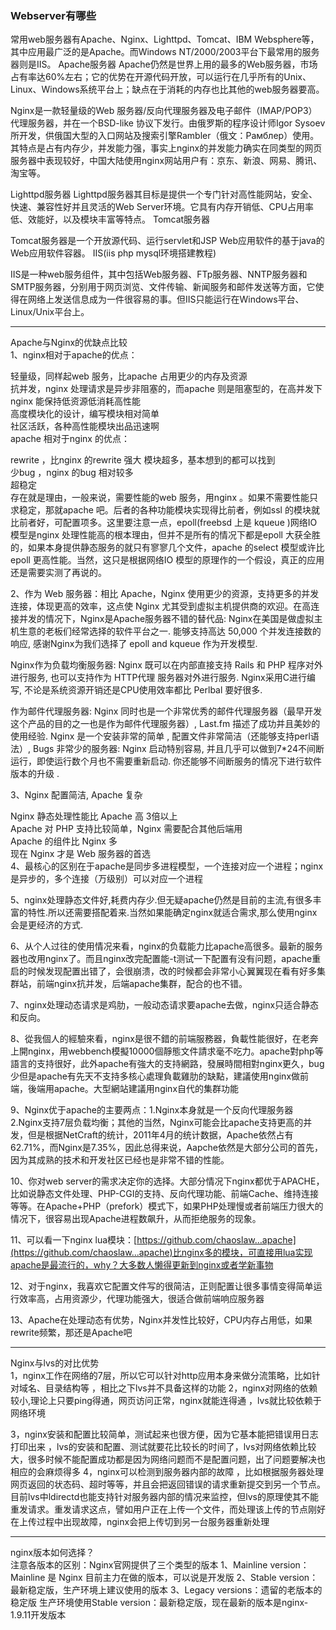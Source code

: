 ### Webserver有哪些



常用web服务器有Apache、Nginx、Lighttpd、Tomcat、IBM Websphere等，其中应用最广泛的是Apache。而Windows NT/2000/2003平台下最常用的服务器则是IIS。 
 Apache服务器 
 Apache仍然是世界上用的最多的Web服务器，市场占有率达60%左右；它的优势在开源代码开放，可以运行在几乎所有的Unix、Linux、Windows系统平台上；缺点在于消耗的内存也比其他的web服务器要高。

  

Nginx是一款轻量级的Web 服务器/反向代理服务器及电子邮件（IMAP/POP3）代理服务器，并在一个BSD-like 协议下发行。由俄罗斯的程序设计师Igor Sysoev所开发，供俄国大型的入口网站及搜索引擎Rambler（俄文：Рамблер）使用。其特点是占有内存少，并发能力强，事实上nginx的并发能力确实在同类型的网页服务器中表现较好，中国大陆使用nginx网站用户有：京东、新浪、网易、腾讯、淘宝等。

  

Lighttpd服务器 
 Lighttpd服务器其目标是提供一个专门针对高性能网站，安全、快速、兼容性好并且灵活的Web Server环境。它具有内存开销低、CPU占用率低、效能好，以及模块丰富等特点。 Tomcat服务器

  

Tomcat服务器是一个开放源代码、运行servlet和JSP Web应用软件的基于java的Web应用软件容器。 
 IIS(iis php mysql环境搭建教程)

  

IIS是一种web服务组件，其中包括Web服务器、FTp服务器、NNTP服务器和SMTP服务器，分别用于网页浏览、文件传输、新闻服务和邮件发送等方面，它使得在网络上发送信息成为一件很容易的事。但IIS只能运行在Windows平台、Linux/Unix平台上。

  

------

  

Apache与Nginx的优缺点比较  
 1、nginx相对于apache的优点： 

  

轻量级，同样起web 服务，比apache 占用更少的内存及资源  
 抗并发，nginx 处理请求是异步非阻塞的，而apache 则是阻塞型的，在高并发下nginx 能保持低资源低消耗高性能  
 高度模块化的设计，编写模块相对简单  
 社区活跃，各种高性能模块出品迅速啊  
 apache 相对于nginx 的优点：

  

rewrite ，比nginx 的rewrite 强大 
 模块超多，基本想到的都可以找到  
 少bug ，nginx 的bug 相对较多  
 超稳定  
 存在就是理由，一般来说，需要性能的web 服务，用nginx 。如果不需要性能只求稳定，那就apache 吧。后者的各种功能模块实现得比前者，例如ssl 的模块就比前者好，可配置项多。这里要注意一点，epoll(freebsd 上是 kqueue )网络IO 模型是nginx 处理性能高的根本理由，但并不是所有的情况下都是epoll 大获全胜的，如果本身提供静态服务的就只有寥寥几个文件，apache 的select 模型或许比epoll 更高性能。当然，这只是根据网络IO 模型的原理作的一个假设，真正的应用还是需要实测了再说的。

  

2、作为 Web 服务器：相比 Apache，Nginx 使用更少的资源，支持更多的并发连接，体现更高的效率，这点使 Nginx 尤其受到虚拟主机提供商的欢迎。在高连接并发的情况下，Nginx是Apache服务器不错的替代品: Nginx在美国是做虚拟主机生意的老板们经常选择的软件平台之一. 能够支持高达 50,000 个并发连接数的响应, 感谢Nginx为我们选择了 epoll and kqueue 作为开发模型. 

  

Nginx作为负载均衡服务器: Nginx 既可以在内部直接支持 Rails 和 PHP 程序对外进行服务, 也可以支持作为 HTTP代理 服务器对外进行服务. Nginx采用C进行编写, 不论是系统资源开销还是CPU使用效率都比 Perlbal 要好很多. 

  

作为邮件代理服务器: Nginx 同时也是一个非常优秀的邮件代理服务器（最早开发这个产品的目的之一也是作为邮件代理服务器）, Last.fm 描述了成功并且美妙的使用经验. Nginx 是一个安装非常的简单 , 配置文件非常简洁（还能够支持perl语法）, Bugs 非常少的服务器: Nginx 启动特别容易, 并且几乎可以做到7*24不间断运行，即使运行数个月也不需要重新启动. 你还能够不间断服务的情况下进行软件版本的升级 . 

  

3、Nginx 配置简洁, Apache 复杂 

  

Nginx 静态处理性能比 Apache 高 3倍以上  
 Apache 对 PHP 支持比较简单，Nginx 需要配合其他后端用  
 Apache 的组件比 Nginx 多  
 现在 Nginx 才是 Web 服务器的首选  
 4、最核心的区别在于apache是同步多进程模型，一个连接对应一个进程；nginx是异步的，多个连接（万级别）可以对应一个进程 

  

5、nginx处理静态文件好,耗费内存少.但无疑apache仍然是目前的主流,有很多丰富的特性.所以还需要搭配着来.当然如果能确定nginx就适合需求,那么使用nginx会是更经济的方式.

  

6、从个人过往的使用情况来看，nginx的负载能力比apache高很多。最新的服务器也改用nginx了。而且nginx改完配置能-t测试一下配置有没有问题，apache重启的时候发现配置出错了，会很崩溃，改的时候都会非常小心翼翼现在看有好多集群站，前端nginx抗并发，后端apache集群，配合的也不错。 

  

7、nginx处理动态请求是鸡肋，一般动态请求要apache去做，nginx只适合静态和反向。

  

8、從我個人的經驗來看，nginx是很不錯的前端服務器，負載性能很好，在老奔上開nginx，用webbench模擬10000個靜態文件請求毫不吃力。apache對php等語言的支持很好，此外apache有強大的支持網路，發展時間相對nginx更久，bug少但是apache有先天不支持多核心處理負載雞肋的缺點，建議使用nginx做前端，後端用apache。大型網站建議用nginx自代的集群功能 

  

9、Nginx优于apache的主要两点：1.Nginx本身就是一个反向代理服务器 2.Nginx支持7层负载均衡；其他的当然，Nginx可能会比apache支持更高的并发，但是根据NetCraft的统计，2011年4月的统计数据，Apache依然占有62.71%，而Nginx是7.35%，因此总得来说，Aapche依然是大部分公司的首先，因为其成熟的技术和开发社区已经也是非常不错的性能。

  

10、你对web server的需求决定你的选择。大部分情况下nginx都优于APACHE，比如说静态文件处理、PHP-CGI的支持、反向代理功能、前端Cache、维持连接等等。在Apache+PHP（prefork）模式下，如果PHP处理慢或者前端压力很大的情况下，很容易出现Apache进程数飙升，从而拒绝服务的现象。 

  

11、可以看一下nginx lua模块：[https://github.com/chaoslaw…apache](https://github.com/chaoslaw...apache)比nginx多的模块，可直接用lua实现apache是最流行的，why？大多数人懒得更新到nginx或者学新事物 

  

12、对于nginx，我喜欢它配置文件写的很简洁，正则配置让很多事情变得简单运行效率高，占用资源少，代理功能强大，很适合做前端响应服务器 

  

13、Apache在处理动态有优势，Nginx并发性比较好，CPU内存占用低，如果rewrite频繁，那还是Apache吧

  

------

  

Nginx与lvs的对比优势  
 1，nginx工作在网络的7层，所以它可以针对http应用本身来做分流策略，比如针对域名、目录结构等 ，相比之下lvs并不具备这样的功能 
 2，nginx对网络的依赖较小,理论上只要ping得通，网页访问正常，nginx就能连得通 ，lvs就比较依赖于网络环境

  

3，nginx安装和配置比较简单，测试起来也很方便，因为它基本能把错误用日志打印出来 ，lvs的安装和配置、测试就要花比较长的时间了，lvs对网络依赖比较大，很多时候不能配置成功都是因为网络问题而不是配置问题，出了问题要解决也相应的会麻烦得多 
 4，nginx可以检测到服务器内部的故障 ，比如根据服务器处理网页返回的状态码、超时等等，并且会把返回错误的请求重新提交到另一个节点。目前lvs中ldirectd也能支持针对服务器内部的情况来监控，但lvs的原理使其不能重发请求。重发请求这点，譬如用户正在上传一个文件，而处理该上传的节点刚好在上传过程中出现故障，nginx会把上传切到另一台服务器重新处理 

  

------

  

nginx版本如何选择？  
 注意各版本的区别：Nginx官网提供了三个类型的版本 
 1、Mainline version：Mainline 是 Nginx 目前主力在做的版本，可以说是开发版 
 2、Stable version：最新稳定版，生产环境上建议使用的版本 
 3、Legacy versions：遗留的老版本的稳定版 
 生产环境使用Stable version：最新稳定版，现在最新的版本是nginx-1.9.11开发版本 